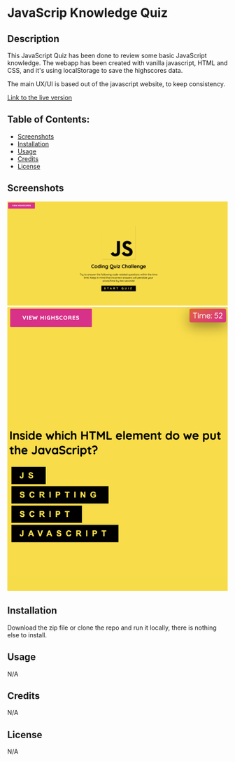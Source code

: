 # JavaScrip Knowledge Quiz

## Description
This JavaScript Quiz has been done to review some basic JavaScript knowledge. The webapp has been created with vanilla javascript, HTML and CSS, and it's using localStorage to save the highscores data.

The main UX/UI is based out of the javascript website, to keep consistency.

[Link to the live version](https://frandsalerno.github.io/codeQuiz/)

## Table of Contents:
- [Screenshots](#screenshots)
- [Installation](#installation)
- [Usage](#usage)
- [Credits](#credits)
- [License](#license)

## Screenshots
![alt text](https://github.com/frandsalerno/codeQuiz/blob/main/assets/img/desktop.png "Desktop version")
![alt text](https://github.com/frandsalerno/codeQuiz/blob/main/assets/img/mobile.png "Mobile responsive version")


## Installation
Download the zip file or clone the repo and run it locally, there is nothing else to install.

## Usage
N/A

## Credits
N/A

## License
N/A
